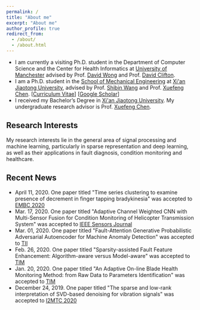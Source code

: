 ```yaml
---
permalink: /
title: "About me"
excerpt: "About me"
author_profile: true
redirect_from: 
  - /about/
  - /about.html
---
```



* I am currently a visiting Ph.D. student in the Department of Computer Science and the Center for Health Informatics at [University of Manchester](https://www.manchester.ac.uk/)
advised by Prof. [David Wong](https://personalpages.manchester.ac.uk/staff/david.wong/) and Prof.
[David Clifton](http://www.robots.ox.ac.uk/~davidc/).
* I am a Ph.D. student in the [School of Mechanical Engineering](http://mec.xjtu.edu.cn/) 
at [Xi'an Jiaotong University](http://www.xjtu.edu.cn/), 
advised by Prof. [Shibin Wang](http://gr.xjtu.edu.cn/web/wangshibin2008) and 
Prof. [Xuefeng Chen](https://scholar.google.com/citations?user=h47O1xYAAAAJ&hl=zh-CN). 
[[Curriculum Vitae](http://ZhaoZhibin.github.io/files/CV.pdf)] 
[[Google Scholar](https://scholar.google.com/citations?user=Dnq-8jEAAAAJ&hl=zh-CN)]
* I received my Bachelor’s Degree in [Xi'an Jiaotong University](http://www.xjtu.edu.cn/).
My undergraduate research advisor is Prof. [Xuefeng Chen](https://scholar.google.com/citations?user=h47O1xYAAAAJ&hl=zh-CN). 

## Research Interests
My research interests lie in the general area of signal processing and machine learning, particularly in sparse representation and deep learning,
as well as their applications in fault diagnosis, condition monitoring and healthcare.


## Recent News
* April 11, 2020. One paper titled
"Time series clustering to examine presence of decrement in finger tapping bradykinesia" was accepted to [EMBC 2020](https://embc.embs.org/2020/)
* Mar. 17, 2020. One paper titled
"Adaptive Channel Weighted CNN with Multi-Sensor Fusion for Condition Monitoring of Helicopter Transmission System" was accepted to [IEEE Sensors Journal](https://ieeexplore.ieee.org/document/9037361)
* Mar. 01, 2020. One paper titled
"Fault-Attention Generative Probabilistic Adversarial Autoencoder for Machine Anomaly Detection" was accepted to [TII](https://ieeexplore.ieee.org/document/9016153)
* Feb. 26, 2020. One paper titled
"Sparsity-assisted Fault Feature Enhancement: Algorithm-aware versus Model-aware" was accepted to [TIM](https://ieeexplore.ieee.org/document/9007828)
* Jan. 20, 2020. One paper titled
"An Adaptive On-line Blade Health Monitoring Method: from Raw Data to Parameters Identification" was accepted to [TIM](https://ieeexplore.ieee.org/document/8962182)
* December 24, 2019. One paper titled
"The sparse and low-rank interpretation of SVD-based denoising for vibration signals" was accepted to [I2MTC 2020](https://i2mtc2020.ieee-ims.org/)